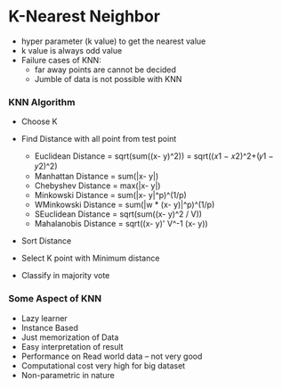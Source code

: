 # K-Nearest Neighbor
- hyper parameter (k value) to get the nearest value
- k value is always odd value
- Failure cases of KNN:
  - far away points are cannot be decided
  - Jumble of data is not possible with KNN
### KNN Algorithm
 - Choose K
 - Find Distance with all point from test point
   -  Euclidean Distance = sqrt(sum((x- y)^2)) = sqrt((𝑥1 − 𝑥2)^2+(𝑦1 − 𝑦2)^2)
   - Manhattan Distance = sum(|x- y|)
   - Chebyshev Distance = max(|x- y|)
   - Minkowski Distance = sum(|x- y|^p)^(1/p)
   - WMinkowski Distance = sum(|w * (x- y)|^p)^(1/p)
   - SEuclidean Distance = sqrt(sum((x- y)^2 / V))
   - Mahalanobis Distance = sqrt((x- y)' V^-1 (x- y))

 - Sort Distance
 - Select K point with Minimum distance
 - Classify in majority vote

### Some Aspect of KNN
 - Lazy learner
 - Instance Based
 - Just memorization of Data
 - Easy interpretation of result
 - Performance on Read world data – not very good
 - Computational cost very high for big dataset
 - Non-parametric in nature
